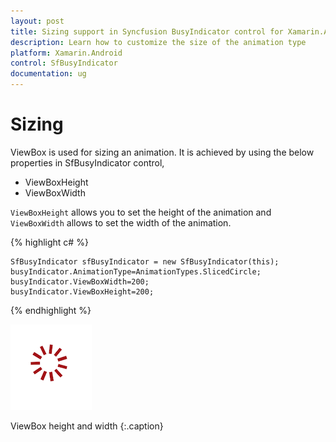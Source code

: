 ```yaml
---
layout: post
title: Sizing support in Syncfusion BusyIndicator control for Xamarin.Android
description: Learn how to customize the size of the animation type
platform: Xamarin.Android
control: SfBusyIndicator
documentation: ug
---
```


# Sizing

ViewBox is used for sizing an animation. It is achieved by using the below properties in SfBusyIndicator control,

* ViewBoxHeight
* ViewBoxWidth

`ViewBoxHeight` allows you to set the height of the animation and `ViewBoxWidth` allows to set the width of the animation.

{% highlight c# %}

	SfBusyIndicator sfBusyIndicator = new SfBusyIndicator(this);
	busyIndicator.AnimationType=AnimationTypes.SlicedCircle;
	busyIndicator.ViewBoxWidth=200;
	busyIndicator.ViewBoxHeight=200;
	
{% endhighlight %}

![](images/Sizing_img1.png)                                                                              

ViewBox height and width
{:.caption}
